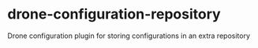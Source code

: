 # drone-configuration-repository
Drone configuration plugin for storing configurations in an extra repository
